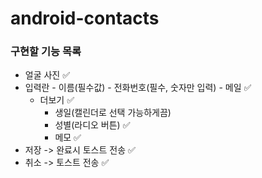 # android-contacts

### 구현할 기능 목록
- 얼굴 사진 ✅
- 입력란
        - 이름(필수값)
        - 전화번호(필수, 숫자만 입력) 
        - 메일 ✅
    - 더보기 ✅
        - 생일(캘린더로 선택 가능하게끔)
        - 성별(라디오 버튼) ✅
        - 메모 ✅
- 저장 -> 완료시 토스트 전송 ✅
- 취소 -> 토스트 전송 ✅
